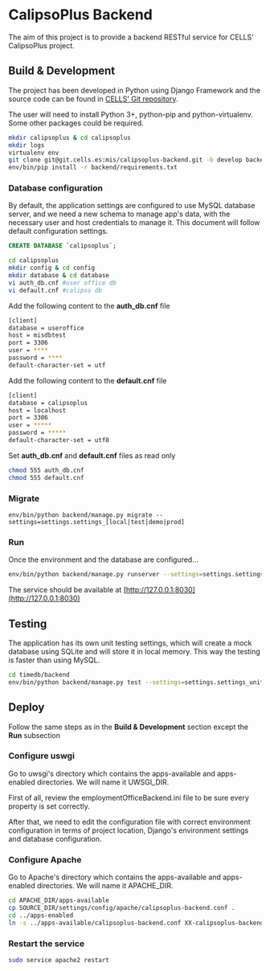 # CalipsoPlus Backend

The aim of this project is to provide a backend RESTful service for CELLS' CalipsoPlus project.

## Build & Development

The project has been developed in Python using Django Framework and the source code can be found in [CELLS' Git repository](https://git.cells.es/mis/calipsoplus-backend).

The user will need to install Python 3+, python-pip and python-virtualenv. Some other packages could be required.

```bash
mkdir calipsoplus & cd calipsoplus
mkdir logs
virtualenv env
git clone git@git.cells.es:mis/calipsoplus-backend.git -b develop backend
env/bin/pip install -r backend/requirements.txt
```

### Database configuration

By default, the application settings are configured to use MySQL database server, and we need a new schema to manage app's data, with the necessary user and host credentials to manage it. This document will follow default configuration settings.

```sql
CREATE DATABASE `calipsoplus`;
```

```bash
cd calipsoplus
mkdir config & cd config
mkdir database & cd database
vi auth_db.cnf #user office db
vi default.cnf #calipso db
```

Add the following content to the **auth_db.cnf** file
```bash
[client]
database = useroffice
host = misdbtest
port = 3306
user = ****
password = ****
default-character-set = utf
```
Add the following content to the **default.cnf** file
```bash
[client]
database = calipsoplus
host = localhost
port = 3306
user = *****
password = *****
default-character-set = utf8
```

Set **auth_db.cnf** and **default.cnf** files as read only

```bash
chmod 555 auth_db.cnf
chmod 555 default.cnf
```

### Migrate
```
env/bin/python backend/manage.py migrate --settings=settings.settings_[local|test|demo|prod]
```

### Run

Once the environment and the database are configured...

```bash
env/bin/python backend/manage.py runserver --settings=settings.settings
```

The service should be available at [http://127.0.0.1:8030](http://127.0.0.1:8030)

## Testing

The application has its own unit testing settings, which will create a mock database using SQLite and will store it in local memory. This way the testing is faster than using MySQL.

```bash
cd timedb/backend
env/bin/python backend/manage.py test --settings=settings.settings_unittest
```

## Deploy

Follow the same steps as in the **Build & Development** section except the **Run** subsection

### Configure uswgi

Go to uwsgi's directory which contains the apps-available and apps-enabled directories. We will name it UWSGI_DIR.

First of all, review the employmentOfficeBackend.ini file to be sure every property is set correctly.

After that, we need to edit the configuration file with correct environment configuration in terms of project location, Django's environment settings and database configuration.

### Configure Apache

Go to Apache's directory which contains the apps-available and apps-enabled directories. We will name it APACHE_DIR.

```bash
cd APACHE_DIR/apps-available
cp SOURCE_DIR/settings/config/apache/calipsoplus-backend.conf .
cd ../apps-enabled
ln -s ../apps-available/calipsoplus-backend.conf XX-calipsoplus-backend.conf
```

### Restart the service

```bash
sudo service apache2 restart
```
